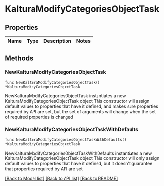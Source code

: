 # KalturaModifyCategoriesObjectTask

## Properties

Name | Type | Description | Notes
------------ | ------------- | ------------- | -------------

## Methods

### NewKalturaModifyCategoriesObjectTask

`func NewKalturaModifyCategoriesObjectTask() *KalturaModifyCategoriesObjectTask`

NewKalturaModifyCategoriesObjectTask instantiates a new KalturaModifyCategoriesObjectTask object
This constructor will assign default values to properties that have it defined,
and makes sure properties required by API are set, but the set of arguments
will change when the set of required properties is changed

### NewKalturaModifyCategoriesObjectTaskWithDefaults

`func NewKalturaModifyCategoriesObjectTaskWithDefaults() *KalturaModifyCategoriesObjectTask`

NewKalturaModifyCategoriesObjectTaskWithDefaults instantiates a new KalturaModifyCategoriesObjectTask object
This constructor will only assign default values to properties that have it defined,
but it doesn't guarantee that properties required by API are set


[[Back to Model list]](../README.md#documentation-for-models) [[Back to API list]](../README.md#documentation-for-api-endpoints) [[Back to README]](../README.md)


